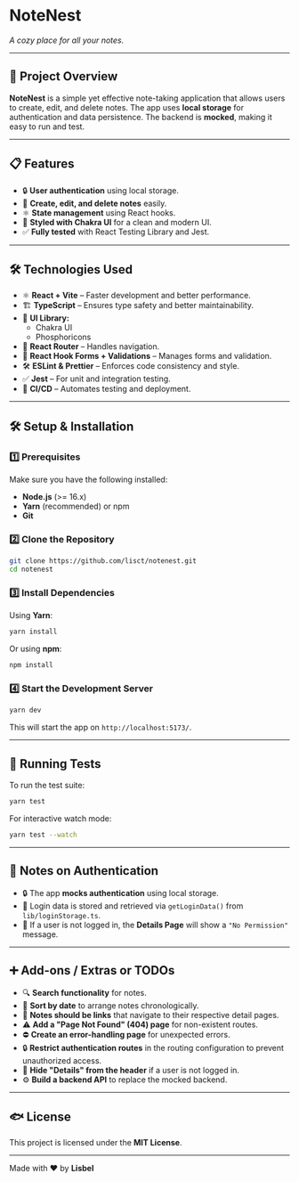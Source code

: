# NoteNest

*A cozy place for all your notes.*

---

## 🚀 Project Overview

**NoteNest** is a simple yet effective note-taking application that allows users to create, edit, and delete notes. The app uses **local storage** for authentication and data persistence. The backend is **mocked**, making it easy to run and test.

---

## 📋 Features

- 🔒 **User authentication** using local storage.
- 📝 **Create, edit, and delete notes** easily.
- ⚛️ **State management** using React hooks.
- 🎨 **Styled with Chakra UI** for a clean and modern UI.
- ✅ **Fully tested** with React Testing Library and Jest.

---

## 🛠️ Technologies Used

- ⚛️ **React + Vite** – Faster development and better performance.
- 🏗️ **TypeScript** – Ensures type safety and better maintainability.
- 🎨 **UI Library:**
  - Chakra UI
  - Phosphoricons
- 🚏 **React Router** – Handles navigation.
- 📜 **React Hook Forms + Validations** – Manages forms and validation.
- 🛠️ **ESLint & Prettier** – Enforces code consistency and style.
- ✅ **Jest** – For unit and integration testing.
- 🔄 **CI/CD** – Automates testing and deployment.

---

## 🛠️ Setup & Installation

### 1️⃣ Prerequisites

Make sure you have the following installed:

- **Node.js** (>= 16.x)
- **Yarn** (recommended) or npm
- **Git**

### 2️⃣ Clone the Repository

```sh
git clone https://github.com/lisct/notenest.git
cd notenest
```

### 3️⃣ Install Dependencies

Using **Yarn**:

```sh
yarn install
```

Or using **npm**:

```sh
npm install
```

### 4️⃣ Start the Development Server

```sh
yarn dev
```

This will start the app on `http://localhost:5173/`.

---

## 🧪 Running Tests

To run the test suite:

```sh
yarn test
```

For interactive watch mode:

```sh
yarn test --watch
```

---

## 📝 Notes on Authentication

- 🔒 The app **mocks authentication** using local storage.
- 🔄 Login data is stored and retrieved via `getLoginData()` from `lib/loginStorage.ts`.
- 🚫 If a user is not logged in, the **Details Page** will show a `"No Permission"` message.

---

## ➕ Add-ons / Extras or TODOs

- 🔍 **Search functionality** for notes.
- 📅 **Sort by date** to arrange notes chronologically.
- 🔗 **Notes should be links** that navigate to their respective detail pages.
- ⚠️ **Add a "Page Not Found" (404) page** for non-existent routes.
- ⛔ **Create an error-handling page** for unexpected errors.
- 🔒 **Restrict authentication routes** in the routing configuration to prevent unauthorized access.
- 👀 **Hide "Details" from the header** if a user is not logged in.
- ⚙️ **Build a backend API** to replace the mocked backend.

---

## 🐟 License

This project is licensed under the **MIT License**.

---

Made with ❤️ by **Lisbel**

